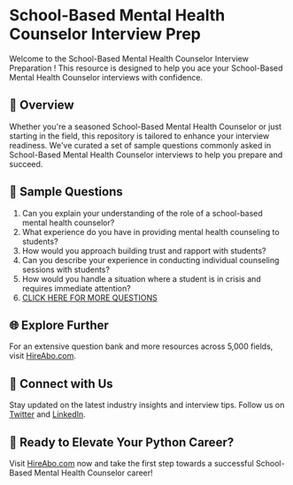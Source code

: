 # School-Based Mental Health Counselor Interview Prep

Welcome to the School-Based Mental Health Counselor Interview Preparation ! This resource is designed to help you ace your School-Based Mental Health Counselor interviews with confidence.

## 🚀 Overview

Whether you're a seasoned School-Based Mental Health Counselor or just starting in the field, this repository is tailored to enhance your interview readiness. We've curated a set of sample questions commonly asked in School-Based Mental Health Counselor interviews to help you prepare and succeed.

## 📝 Sample Questions

1. Can you explain your understanding of the role of a school-based mental health counselor?
2. What experience do you have in providing mental health counseling to students?
3. How would you approach building trust and rapport with students?
4. Can you describe your experience in conducting individual counseling sessions with students?
5. How would you handle a situation where a student is in crisis and requires immediate attention?
6. [CLICK HERE FOR MORE QUESTIONS](https://hireabo.com/job/4_2_17/SchoolBased%20Mental%20Health%20Counselor)

## 🌐 Explore Further

For an extensive question bank and more resources across 5,000 fields, visit [HireAbo.com](https://www.hireabo.com).

## 📱 Connect with Us

Stay updated on the latest industry insights and interview tips. Follow us on [Twitter](https://twitter.com/hireabo) and [LinkedIn](https://www.linkedin.com/in/hire-abo-3609972a8/).

## 🚀 Ready to Elevate Your Python Career?

Visit [HireAbo.com](https://www.hireabo.com) now and take the first step towards a successful School-Based Mental Health Counselor career!